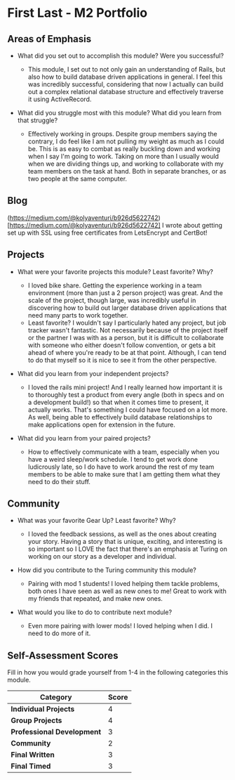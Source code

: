 # First Last - M2 Portfolio

## Areas of Emphasis

* What did you set out to accomplish this module? Were you successful?
  - This module, I set out to not only gain an understanding of Rails, but also how to build database driven applications in general. I feel this was incredibly successful, considering that now I actually can build out a complex relational database structure and effectively traverse it using ActiveRecord.

* What did you struggle most with this module? What did you learn from that struggle?
  - Effectively working in groups. Despite group members saying the contrary, I do feel like I am not pulling my weight as much as I could be. This is as easy to combat as really buckling down and working when I say I'm going to work. Taking on more than I usually would when we are dividing things up, and working to collaborate with my team members on the task at hand. Both in separate branches, or as two people at the same computer.

## Blog

(https://medium.com/@kolyaventuri/b926d5622742)[https://medium.com/@kolyaventuri/b926d5622742]
I wrote about getting set up with SSL using free certificates from LetsEncrypt and CertBot!

## Projects

* What were your favorite projects this module? Least favorite? Why?
   - I loved bike share. Getting the experience working in a team environment (more than just a 2 person project) was great. And the scale of the project, though large, was incredibly useful in discovering how to build out larger database driven applications that need many parts to work together.
   - Least favorite? I wouldn't say I particularly hated any project, but job tracker wasn't fantastic. Not necessarily because of the project itself or the partner I was with as a person, but it is difficult to collaborate with someone who either doesn't follow convention, or gets a bit ahead of where you're ready to be at that point. Although, I can tend to do that myself so it is nice to see it from the other perspective.

* What did you learn from your independent projects?
  - I loved the rails mini project! And I really learned how important it is to thoroughly test a product from every angle (both in specs and on a development build!) so that when it comes time to present, it actually works. That's something I could have focused on a lot more. As well, being able to effectively build database relationships to make applications open for extension in the future.

* What did you learn from your paired projects?
  - How to effectively communicate with a team, especially when you have a weird sleep/work schedule. I tend to get work done ludicrously late, so I do have to work around the rest of my team members to be able to make sure that I am getting them what they need to do their stuff.

## Community

* What was your favorite Gear Up? Least favorite? Why?
  - I loved the feedback sessions, as well as the ones about creating your story. Having a story that is unique, exciting, and interesting is so important so I LOVE the fact that there's an emphasis at Turing on working on our story as a developer and individual.

* How did you contribute to the Turing community this module?
  - Pairing with mod 1 students! I loved helping them tackle problems, both ones I have seen as well as new ones to me! Great to work with my friends that repeated, and make new ones.

* What would you like to do to contribute next module?
  - Even more pairing with lower mods! I loved helping when I did. I need to do more of it.

## Self-Assessment Scores

Fill in how you would grade yourself from 1-4 in the following categories this module.

| Category                     | Score |
| -----------------------------| ----- |
| **Individual Projects**      |   4   |
| **Group Projects**           |   4   |
| **Professional Development** |   3   |
| **Community**                |   2   |
| **Final Written**            |   3   |
| **Final Timed**              |   3   |
